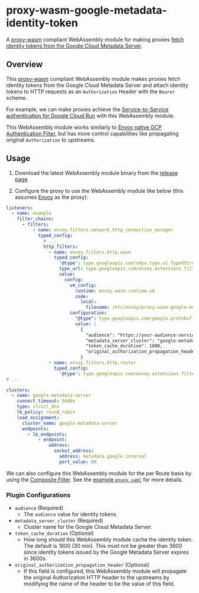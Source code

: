# proxy-wasm-google-metadata-identity-token

A [proxy-wasm](https://github.com/proxy-wasm/spec) compliant WebAssembly module for making proxies [fetch identity tokens from the Google Cloud Metadata Server](https://cloud.google.com/run/docs/securing/service-identity#fetching_identity_and_access_tokens_using_the_metadata_server).

## Overview

This [proxy-wasm](https://github.com/proxy-wasm/spec) compliant WebAssembly module makes proxies fetch identity tokens from the Google Cloud Metadata Server and attach identity tokens to HTTP requests as an `Authorization` Header with the `Bearer` scheme.

For example, we can make proxies achieve the [Service-to-Service authentication for Google Cloud Run](https://cloud.google.com/run/docs/authenticating/service-to-service) with this WebAssembly module.

This WebAssembly module works similarly to [Envoy native GCP Authentication Filter](https://www.envoyproxy.io/docs/envoy/v1.23.0/configuration/http/http_filters/gcp_authn_filter), but has more control capabilities like propagating original `Authorization` to upstreams.

## Usage

1. Download the latest WebAssembly module binary from the [release page](https://github.com/kauche/proxy-wasm-google-metadata-identity-token/releases).

2. Configure the proxy to use the WebAssembly module like below (this assumes [Envoy](https://www.envoyproxy.io/) as the proxy):

```yaml
listeners:
  - name: example
    filter_chains:
      - filters:
          - name: envoy.filters.network.http_connection_manager
            typed_config:
              # ...
              http_filters:
                - name: envoy.filters.http.wasm
                  typed_config:
                    '@type': type.googleapis.com/udpa.type.v1.TypedStruct
                    type_url: type.googleapis.com/envoy.extensions.filters.http.wasm.v3.Wasm
                    value:
                      config:
                        vm_config:
                          runtime: envoy.wasm.runtime.v8
                          code:
                            local:
                              filename: /etc/envoy/proxy-wasm-google-metadata-identity-token.wasm
                        configuration:
                          "@type": type.googleapis.com/google.protobuf.StringValue
                          value: |
                            {
                              "audience": "https://your-audience-service.a.run.app",
                              "metadata_server_cluster": "google-metadata-server",
                              "token_cache_duration": 1800,
                              "original_authorization_propagation_header": "original-authorization"
                            }
                - name: envoy.filters.http.router
                  typed_config:
                    '@type': type.googleapis.com/envoy.extensions.filters.http.router.v3.Router
# ...

clusters:
  - name: google-metadata-server
    connect_timeout: 5000s
    type: strict_dns
    lb_policy: round_robin
    load_assignment:
      cluster_name: google-metadata-server
      endpoints:
        - lb_endpoints:
            - endpoint:
                address:
                  socket_address:
                    address: metadata.google.internal
                    port_value: 80
```

We can also configure this WebAssembly module for the per Route basis by using the [Composite Filter](https://www.envoyproxy.io/docs/envoy/v1.23.0/configuration/http/http_filters/composite_filter). See the [example `envoy.yaml`](https://github.com/kauche/proxy-wasm-google-metadata-identity-token/blob/main/test/envoy.yaml) for more details.

### Plugin Configurations

- `audience` (Required)
    - The `audience` value for identity tokens.
- `metadata_server_cluster` (Required)
    - Cluster name for the Google Cloud Metadata Server.
- `token_cache_duration` (Optional)
    - How long should this WebAssembly module cache the identity token. The default is 1800 (30 min). This must not be greater than 3600 since identity tokens issued by the Google Metadata Server expires in 3600s.
- `original_authorization_propagation_header` (Optional)
    - If this field is configured, this WebAssembly module will propagate the original Authorization HTTP header to the upstreams by modifying the name of the header to be the value of this field.
